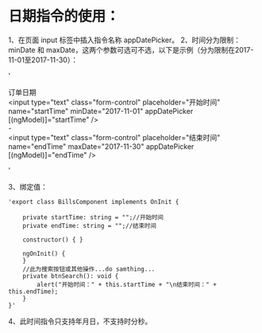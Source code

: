 # 日期指令的使用：

1、在页面 input 标签中插入指令名称 appDatePicker。
2、时间分为限制：minDate 和 maxDate，这两个参数可选可不选，以下是示例（分为限制在2017-11-01至2017-11-30）：

'<div class="form-group">
    <label>订单日期</label>
    <div class="input-group">
        <input type="text" class="form-control" placeholder="开始时间" name="startTime" minDate="2017-11-01" appDatePicker [(ngModel)]="startTime" />
        <div class="input-group-addon">-</div>
        <input type="text" class="form-control" placeholder="结束时间" name="endTime" maxDate="2017-11-30" appDatePicker [(ngModel)]="endTime" />
    </div>
</div>'

3、绑定值：

    'export class BillsComponent implements OnInit {

        private startTime: string = "";//开始时间
        private endTime: string = "";//结束时间

        constructor() { }

        ngOnInit() {
        }
        //此为搜索按钮或其他操作...do samthing...
        private btnSearch(): void {
            alert("开始时间：" + this.startTime + "\n结束时间：" + this.endTime);
        }
    }'

4、此时间指令只支持年月日，不支持时分秒。

